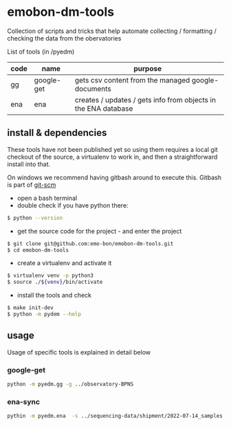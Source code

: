 # emobon-dm-tools
Collection of scripts and tricks that help automate collecting / formatting / checking  the data from the obervatories


List of tools (in /pyedm)

| code | name        | purpose                                                                                    |
|------|-------------|--------------------------------------------------------------------------------------------|
| gg   | google-get  | gets csv content from the managed google-documents                                         |
| ena  | ena         | creates / updates / gets info from objects in the ENA database                             | 


## install & dependencies

These tools have not been published yet so using them requires a local git checkout of the source, a virtualenv to work in, and then a straightforward install into that.

On windows we recommend having gitbash around to execute this. Gitbash is part of [git-scm](https://git-scm.com/downloads)

* open a bash terminal
* double check if you have python there:
```bash
$ python --version
```

* get the source code for the project - and enter the project

```bash
$ git clone git@github.com:emo-bon/emobon-dm-tools.git
$ cd emobon-dm-tools
```

* create a virtualenv and activate it

```bash
$ virtualenv venv -p python3
$ source ./${venv}/bin/activate
```

* install the tools and check

```bash
$ make init-dev
$ python -m pydem --help
```


## usage 

Usage of specific tools is explained in detail below

### google-get

``` bash
python -m pyedm.gg -g ../observatory-BPNS

```


### ena-sync 
``` bash
pythin -m pyedm.ena  -s ../sequencing-data/shipment/2022-07-14_samples.csv
```

